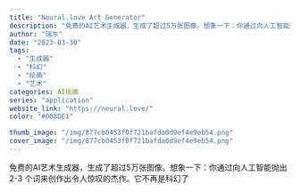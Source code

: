 ```yaml
---
title: "Neural.love Art Generator"
description: "免费的AI艺术生成器，生成了超过5万张图像。想象一下：你通过向人工智能抛出 2-3 个词来创作出令人惊叹的杰作。它不再是"
author: "瑞东"
date: "2023-03-30"
tags:
  - "生成器"
  - "科幻"
  - "绘画"
  - "艺术"
categories: AI绘画
series: "application"
website_link: "https://neural.love/"
color: "#008DE1"

thumb_image: "/img/877cb0453f0f721bafda0d9ef4e9eb54.png"
cover_image: "/img/877cb0453f0f721bafda0d9ef4e9eb54.png"
---
```


免费的AI艺术生成器，生成了超过5万张图像。想象一下：你通过向人工智能抛出 2-3 个词来创作出令人惊叹的杰作。它不再是科幻了